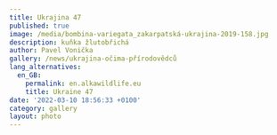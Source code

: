 ```yaml
---
title: Ukrajina 47
published: true
image: /media/bombina-variegata_zakarpatská-ukrajina-2019-158.jpg
description: kuňka žlutobřichá
author: Pavel Vonička
gallery: /news/ukrajina-očima-přírodovědců
lang_alternatives:
  en_GB:
    permalink: en.alkawildlife.eu
    title: Ukraine 47
date: '2022-03-10 18:56:33 +0100'
category: gallery
layout: photo
---
```



